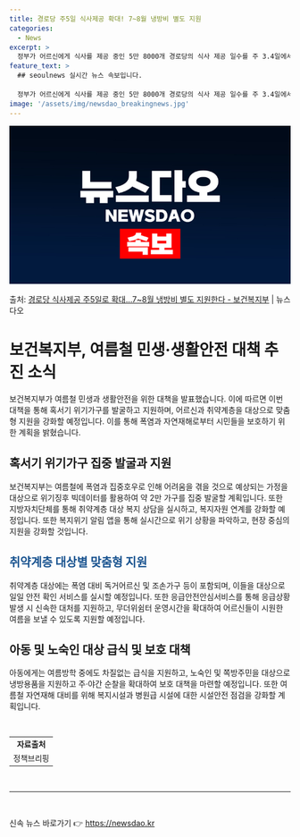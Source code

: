 ```yaml
---
title: 경로당 주5일 식사제공 확대! 7~8월 냉방비 별도 지원
categories:
  - News
excerpt: >
  정부가 어르신에게 식사를 제공 중인 5만 8000개 경로당의 식사 제공 일수를 주 3.4일에서 주 5일로 단…
feature_text: >
  ## seoulnews 실시간 뉴스 속보입니다.

  정부가 어르신에게 식사를 제공 중인 5만 8000개 경로당의 식사 제공 일수를 주 3.4일에서 주 5일로 단…
image: '/assets/img/newsdao_breakingnews.jpg'
---
```


![뉴스다오 속보](/assets/img/newsdao_breakingnews.jpg)

<p>출처: <a href="https://newsdao.kr/3963" rel="dofollow">경로당 식사제공 주5일로 확대…7~8월 냉방비 별도 지원한다 - 보건복지부</a> | 뉴스다오</p>

<h1>보건복지부, 여름철 민생·생활안전 대책 추진 소식</h1>

<p data-ke-size="size16">보건복지부가 여름철 민생과 생활안전을 위한 대책을 발표했습니다. 이에 따르면 이번 대책을 통해 혹서기 위기가구를 발굴하고 지원하며, 어르신과 취약계층을 대상으로 맞춤형 지원을 강화할 예정입니다. 이를 통해 폭염과 자연재해로부터 시민들을 보호하기 위한 계획을 밝혔습니다.</p>

<h2>혹서기 위기가구 집중 발굴과 지원</h2>

<p data-ke-size="size16">보건복지부는 여름철에 폭염과 집중호우로 인해 어려움을 겪을 것으로 예상되는 가정을 대상으로 위기징후 빅데이터를 활용하여 약 2만 가구를 집중 발굴할 계획입니다. 또한 지방자치단체를 통해 취약계층 대상 복지 상담을 실시하고, 복지자원 연계를 강화할 예정입니다. 또한 복지위기 알림 앱을 통해 실시간으로 위기 상황을 파악하고, 현장 중심의 지원을 강화할 것입니다.</p>

<h2><b><span style="color: #1a5490;">취약계층 대상별 맞춤형 지원</span></b></h2>

<p data-ke-size="size16">취약계층 대상에는 폭염 대비 독거어르신 및 조손가구 등이 포함되며, 이들을 대상으로 일일 안전 확인 서비스를 실시할 예정입니다. 또한 응급안전안심서비스를 통해 응급상황 발생 시 신속한 대처를 지원하고, 무더위쉼터 운영시간을 확대하여 어르신들이 시원한 여름을 보낼 수 있도록 지원할 예정입니다.</p>

<h2>아동 및 노숙인 대상 급식 및 보호 대책</h2>

<p data-ke-size="size16">아동에게는 여름방학 중에도 차질없는 급식을 지원하고, 노숙인 및 쪽방주민을 대상으로 냉방용품을 지원하고 주·야간 순찰을 확대하여 보호 대책을 마련할 예정입니다. 또한 여름철 자연재해 대비를 위해 복지시설과 병원급 시설에 대한 시설안전 점검을 강화할 계획입니다.</p>

<p data-ke-size="size16">&nbsp;</p>

<table>
<tbody>
<tr>
<td style="text-align: center; height: 17px;"><b>자료출처</b></td>
</tr>
<tr>
<td style="text-align: center; height: 17px;">정책브리핑 </td>
</tr>
</tbody>
</table>
<p data-ke-size="size16">&nbsp;</p>
<hr>

<p data-ke-size="size16">&nbsp;</p> 

신속 뉴스 바로가기 👉 <a href="https://newsdao.kr" rel="dofollow">https://newsdao.kr</a>


